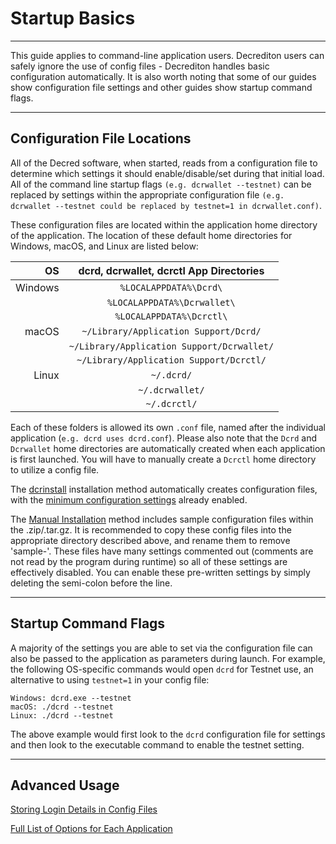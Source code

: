 # Startup Basics

---

This guide applies to command-line application users. Decrediton users can safely ignore the use of config files - Decrediton handles basic configuration automatically. It is also worth noting that some of our guides show configuration file settings and other guides show startup command flags. 

---

## Configuration File Locations

All of the Decred software, when started, reads from a configuration file to determine which settings it should enable/disable/set during that initial load. All of the command line startup flags `(e.g. dcrwallet --testnet)` can be replaced by settings within the appropriate configuration file `(e.g. dcrwallet --testnet could be replaced by testnet=1 in dcrwallet.conf)`.

These configuration files are located within the application home directory of the application. The location of these default home directories for Windows, macOS, and Linux are listed below:

| OS      | dcrd, dcrwallet, dcrctl App Directories    |
| -------:|:------------------------------------------:|
| Windows | `%LOCALAPPDATA%\Dcrd\`                     |
|         | `%LOCALAPPDATA%\Dcrwallet\`                |
|         | `%LOCALAPPDATA%\Dcrctl\`                   |
| macOS   | `~/Library/Application Support/Dcrd/`      |
|         | `~/Library/Application Support/Dcrwallet/` |
|         | `~/Library/Application Support/Dcrctl/`    |
| Linux   | `~/.dcrd/`                                 |
|         | `~/.dcrwallet/`                            |
|         | `~/.dcrctl/`                               |

Each of these folders is allowed its own `.conf` file, named after the individual application (`e.g. dcrd uses dcrd.conf`). Please also note that the `Dcrd` and `Dcrwallet` home directories are automatically created when each application is first launched. You will have to manually create a `Dcrctl` home directory to utilize a config file.

The [dcrinstall](cli-installation.md) installation method automatically creates configuration files, with the [minimum configuration settings](../../advanced/manual-cli-install.md#minimum-configuration) already enabled. 

The [Manual Installation](../../advanced/manual-cli-install.md#installation) method includes sample configuration files within the .zip/.tar.gz. It is recommended to copy these config files into the appropriate directory described above, and rename them to remove 'sample-'. These files have many settings commented out (comments are not read by the program during runtime) so all of these settings are effectively disabled. You can enable these pre-written settings by simply deleting the semi-colon before the line.

---

## Startup Command Flags

A majority of the settings you are able to set via the configuration file can also be passed to the application as parameters during launch. For example, the following OS-specific commands would open `dcrd` for Testnet use, an alternative to using `testnet=1` in your config file:

    Windows: dcrd.exe --testnet
    macOS: ./dcrd --testnet
    Linux: ./dcrd --testnet

The above example would first look to the `dcrd` configuration file for settings and then look to the executable command to enable the testnet setting. 

---

## Advanced Usage

[Storing Login Details in Config Files](../../advanced/storing-login-details.md) <!-- This has the same information found in the above, Minimum Configuration section. Could probably delete. -->

[Full List of Options for Each Application](dcrd-and-dcrwallet-cli-arguments.md)
